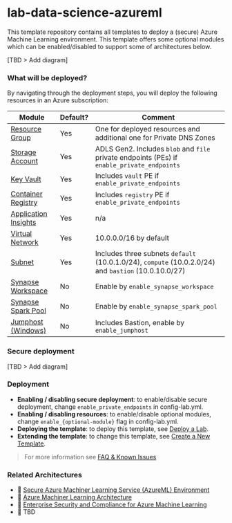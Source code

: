 # lab-data-science-azureml

This template repository contains all templates to deploy a (secure) Azure Machine Learning environment. This template offers some optional modules which can be enabled/disabled to support some of architectures below.

[TBD > Add diagram]

### What will be deployed?

By navigating through the deployment steps, you will deploy the following resources in an Azure subscription:

| Module | Default? | Comment |
| - | - | - |
| [Resource Group](./infra/terraform/resource_group.tf) | Yes | One for deployed resources and additional one for Private DNS Zones
| [Storage Account](./infra/terraform/storage_account.tf) | Yes | ADLS Gen2. Includes `blob` and `file` private endpoints (PEs) if  `enable_private_endpoints`
| [Key Vault](./infra/terraform/key_vault.tf) | Yes | Includes `vault` PE if `enable_private_endpoints`
| [Container Registry](./infra/terraform/container_registry.tf) | Yes | Includes `registry` PE if `enable_private_endpoints`
| [Application Insights](./infra/terraform/application_insights.tf) | Yes | n/a
| [Virtual Network](./infra/terraform/network.tf) | Yes | 10.0.0.0/16 by default
| [Subnet](./infra/terraform/network.tf) | Yes | Includes three subnets `default` (10.0.1.0/24), `compute` (10.0.2.0/24) and `bastion` (10.0.10.0/27)
| [Synapse Workspace](./infra/terraform/synapse.tf) | No | Enable by `enable_synapse_workspace`
| [Synapse Spark Pool](./infra/terraform/synapse.tf) | No | Enable by `enable_synapse_spark_pool`
| [Jumphost (Windows)](./infra/terraform/jumphost.tf) | No | Includes Bastion, enable by `enable_jumphost`

### Secure deployment

[TBD > Add diagram]

### Deployment

- **Enabling / disabling secure deployment**: to enable/disable secure deployment, change `enable_private_endpoints` in config-lab.yml.
- **Enabling / disabling resources**: to enable/disable optional modules, change `enable_{optional-module}` flag in config-lab.yml. 
- **Deploying the template**: to deploy this template, see [Deploy a Lab](https://github.com/Azure/azure-data-labs/blob/main/.assets/docs/adl-prerequisited.md).
- **Extending the template**: to change this template, see [Create a New Template](https://github.com/Azure/azure-data-labs/blob/main/.assets/docs/create-template/adl-folder-structure.md).

> For more information see [FAQ & Known Issues](../assets/docs/adl-knownissues.md)

### Related Architectures

- 📘 [Secure Azure Machiner Learning Service (AzureML) Environment](https://techcommunity.microsoft.com/t5/fasttrack-for-azure/secure-azure-machine-learning-service-azureml-environment/ba-p/3162297)
- 📘 [Azure Machiner Learning Architecture](https://docs.microsoft.com/en-us/azure/architecture/solution-ideas/articles/azure-machine-learning-solution-architecture)
- 📘 [Enterprise Security and Compliance for Azure Machine Learning](https://techcommunity.microsoft.com/t5/ai-machine-learning-blog/enterprise-security-and-compliance-for-azure-machine-learning/ba-p/3484858)
- 📘 TBD
